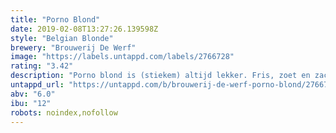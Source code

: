 ```yaml
---
title: "Porno Blond"
date: 2019-02-08T13:27:26.139598Z
style: "Belgian Blonde"
brewery: "Brouwerij De Werf"
image: "https://labels.untappd.com/labels/2766728"
rating: "3.42"
description: "Porno blond is (stiekem) altijd lekker. Fris, zoet en zacht. Noem het een guilty pleasure. Noem het een tikkeltje ordinair. wij noem het gewoon een geil biertje. Proost!"
untappd_url: "https://untappd.com/b/brouwerij-de-werf-porno-blond/2766728"
abv: "6.0"
ibu: "12"
robots: noindex,nofollow
---
```

